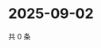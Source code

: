 # 2025-09-02

共 0 条

<!-- BEGIN ZHIHUQUESTIONS -->
<!-- 最后更新时间 Tue Sep 02 2025 18:12:41 GMT+0800 (China Standard Time) -->

<!-- END ZHIHUQUESTIONS -->

